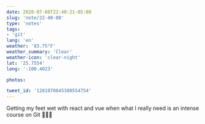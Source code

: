 ```yaml
---
date: 2020-07-08T22:40:21-05:00
slug: 'note/22-40-08'
type: 'notes'
tags:
- 'git'
lang: 'en'
weather: '83.75°F'
weather_summary: 'Clear'
weather-icon: 'clear-night'
lat: '25.7554'
long: '-100.4023'

photos:

tweet_id: '1281070645380554754'
---
```

Getting my feet wet with react and vue when what I really need is an intense course on Git 🤦🏻‍♂️
